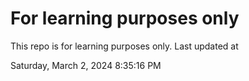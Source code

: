 # For learning purposes only
This repo is for learning purposes only.
Last updated at

Saturday, March 2, 2024 8:35:16 PM

